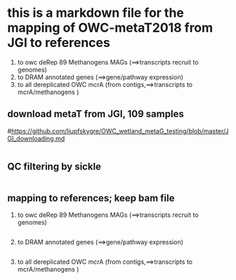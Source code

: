 # this is a markdown file for the mapping of OWC-metaT2018 from JGI to references

1. to owc deRep 89 Methanogens MAGs (==>transcripts recruit to genomes)
2. to DRAM annotated genes (==>gene/pathway expression)
3. to all dereplicated OWC  mcrA (from contigs,==>transcripts to mcrA/methanogens )

## download metaT from JGI, 109 samples

#https://github.com/liupfskygre/OWC_wetland_metaG_testing/blob/master/JGI_downloading.md
```

```

## QC filtering by sickle
```

```

## mapping to references; keep bam file
1. to owc deRep 89 Methanogens MAGs (==>transcripts recruit to genomes)
```

```

2. to DRAM annotated genes (==>gene/pathway expression)
```

```

3. to all dereplicated OWC  mcrA (from contigs,==>transcripts to mcrA/methanogens )
```


```



